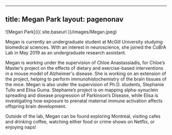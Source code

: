 
---
title: Megan Park
layout: pagenonav
---

![Megan Park]({{ site.baseurl }}/images/Megan.jpeg)

Megan is currently an undergraduate student at McGill University studying biomedical sciences. With an interest in neuroscience, she joined the CoBrA Lab in May 2019 as an undergraduate research assistant.

Megan is working under the supervision of Chloe Anastassiadis, for Chloe’s Master’s project on the effects of dietary and exercise-based interventions in a mouse model of Alzheimer's disease. She is working on an extension of the project, helping to perform immunohistochemistry of the brain tissues of the mice. Megan is also under the supervision of Ph.D. students, Stephanie Tullo and Elisa Guma. Stephanie’s project is on mapping alpha-synuclein spreading and disease progression of Parkinson’s Disease, while Elisa is investigating how exposure to prenatal maternal immune activation affects offspring brain development.

Outside of the lab, Megan can be found exploring Montreal, visiting cafes and drinking coffee, watching either food or crime shows on Netflix, or enjoying naps!
